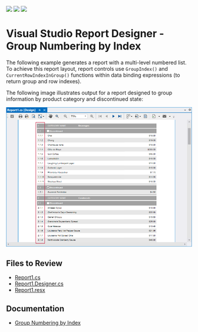 <!-- default badges list -->
![](https://img.shields.io/endpoint?url=https://codecentral.devexpress.com/api/v1/VersionRange/788382208/24.1.1%2B)
[![](https://img.shields.io/badge/Open_in_DevExpress_Support_Center-FF7200?style=flat-square&logo=DevExpress&logoColor=white)](https://supportcenter.devexpress.com/ticket/details/T1228736)
[![](https://img.shields.io/badge/📖_How_to_use_DevExpress_Examples-e9f6fc?style=flat-square)](https://docs.devexpress.com/GeneralInformation/403183)
<!-- default badges end -->
# Visual Studio Report Designer - Group Numbering by Index

The following example generates a report with a multi-level numbered list. To achieve this report layout, report controls use `GroupIndex()` and `CurrentRowIndexInGroup()` functions within data binding expressions (to return group and row indexes).

The following image illustrates output for a report designed to group information by product category and discontinued state:

![](./images/report.png)

## Files to Review

- [Report1.cs](./CS/ReportingExpressionFunctions/Report1.cs) 
- [Report1.Designer.cs](./CS/ReportingExpressionFunctions/Report1.Designer.cs)   
- [Report1.resx](./CS/ReportingExpressionFunctions/Report1.resx)

## Documentation

- [Group Numbering by Index]()


